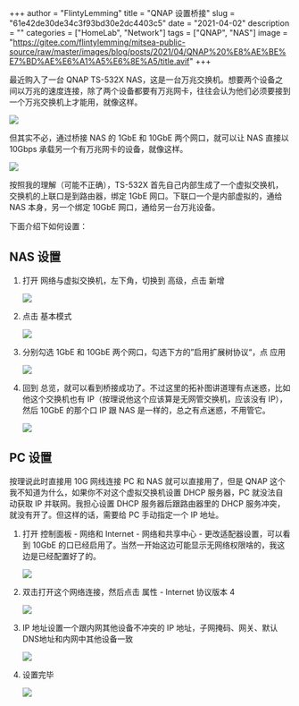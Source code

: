 +++
author = "FlintyLemming"
title = "QNAP 设置桥接"
slug = "61e42de30de34c3f93bd30e2dc4403c5"
date = "2021-04-02"
description = ""
categories = ["HomeLab", "Network"]
tags = ["QNAP", "NAS"]
image = "https://gitee.com/flintylemming/mitsea-public-source/raw/master/images/blog/posts/2021/04/QNAP%20%E8%AE%BE%E7%BD%AE%E6%A1%A5%E6%8E%A5/title.avif"
+++

最近购入了一台 QNAP TS-532X NAS，这是一台万兆交换机。想要两个设备之间以万兆的速度连接，除了两个设备都要有万兆网卡，往往会认为他们必须要接到一个万兆交换机上才能用，就像这样。

![](https://gitee.com/flintylemming/mitsea-public-source/raw/master/images/blog/posts/2021/04/QNAP%20%E8%AE%BE%E7%BD%AE%E6%A1%A5%E6%8E%A5/1.avif)

但其实不必，通过桥接 NAS 的 1GbE 和 10GbE 两个网口，就可以让 NAS 直接以 10Gbps 承载另一个有万兆网卡的设备，就像这样。

![](https://gitee.com/flintylemming/mitsea-public-source/raw/master/images/blog/posts/2021/04/QNAP%20%E8%AE%BE%E7%BD%AE%E6%A1%A5%E6%8E%A5/2.avif)

按照我的理解（可能不正确），TS-532X 首先自己内部生成了一个虚拟交换机，交换机的上联口是到路由器，绑定 1GbE 网口。下联口一个是内部虚拟的，通给 NAS 本身，另一个绑定 10GbE 网口，通给另一台万兆设备。

下面介绍下如何设置：

## NAS 设置

1. 打开 网络与虚拟交换机，左下角，切换到 高级，点击 新增

    ![](https://gitee.com/flintylemming/mitsea-public-source/raw/master/images/blog/posts/2021/04/QNAP%20%E8%AE%BE%E7%BD%AE%E6%A1%A5%E6%8E%A5/3.avif)

2. 点击 基本模式

    ![](https://gitee.com/flintylemming/mitsea-public-source/raw/master/images/blog/posts/2021/04/QNAP%20%E8%AE%BE%E7%BD%AE%E6%A1%A5%E6%8E%A5/4.avif)

3. 分别勾选 1GbE 和 10GbE 两个网口，勾选下方的”启用扩展树协议“，点 应用

    ![](https://gitee.com/flintylemming/mitsea-public-source/raw/master/images/blog/posts/2021/04/QNAP%20%E8%AE%BE%E7%BD%AE%E6%A1%A5%E6%8E%A5/5.avif)

4. 回到 总览，就可以看到桥接成功了。不过这里的拓补图讲道理有点迷惑，比如他这个交换机也有 IP（按理说他这个应该算是无网管交换机，应该没有 IP），然后 10GbE 的那个口 IP 跟 NAS 是一样的，总之有点迷惑，不用管它。

    ![](https://gitee.com/flintylemming/mitsea-public-source/raw/master/images/blog/posts/2021/04/QNAP%20%E8%AE%BE%E7%BD%AE%E6%A1%A5%E6%8E%A5/6.avif)

## PC 设置

按理说此时直接用 10G 网线连接 PC 和 NAS 就可以直接用了，但是 QNAP 这个我不知道为什么，如果你不对这个虚拟交换机设置 DHCP 服务器，PC 就没法自动获取 IP 并联网。我担心设置 DHCP 服务器后跟路由器里的 DHCP 服务冲突，就没有开了。但这样的话，需要给 PC 手动指定一个 IP 地址。

1. 打开 控制面板 - 网络和 Internet - 网络和共享中心 - 更改适配器设置，可以看到 10GbE 的口已经启用了。当然一开始这边可能显示无网络权限啥的，我这边是已经配置好了的。

    ![](https://gitee.com/flintylemming/mitsea-public-source/raw/master/images/blog/posts/2021/04/QNAP%20%E8%AE%BE%E7%BD%AE%E6%A1%A5%E6%8E%A5/7.avif)

2. 双击打开这个网络连接，然后点击 属性 - Internet 协议版本 4

    ![](https://gitee.com/flintylemming/mitsea-public-source/raw/master/images/blog/posts/2021/04/QNAP%20%E8%AE%BE%E7%BD%AE%E6%A1%A5%E6%8E%A5/8.avif)

3. IP 地址设置一个跟内网其他设备不冲突的 IP 地址，子网掩码、网关、默认DNS地址和内网中其他设备一致

    ![](https://gitee.com/flintylemming/mitsea-public-source/raw/master/images/blog/posts/2021/04/QNAP%20%E8%AE%BE%E7%BD%AE%E6%A1%A5%E6%8E%A5/9.avif)

4. 设置完毕

    ![](https://gitee.com/flintylemming/mitsea-public-source/raw/master/images/blog/posts/2021/04/QNAP%20%E8%AE%BE%E7%BD%AE%E6%A1%A5%E6%8E%A5/10.avif)